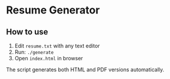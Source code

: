# Resume Generator

## How to use

1. Edit `resume.txt` with any text editor
2. Run: `./generate`
3. Open `index.html` in browser

The script generates both HTML and PDF versions automatically.
